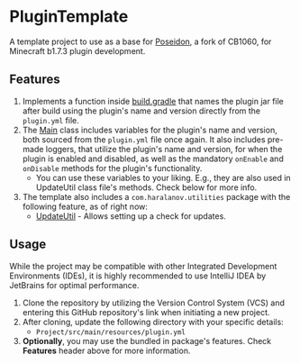 # PluginTemplate
A template project to use as a base for [Poseidon](https://github.com/RhysB/Project-Poseidon), a fork of CB1060, for Minecraft b1.7.3 plugin development.

## Features
1. Implements a function inside [build.gradle](https://github.com/AleksandarHaralanov/PluginTemplate/blob/master/build.gradle) that names the plugin jar file after build using the plugin's name and version directly from the `plugin.yml` file.
2. The [Main](https://github.com/AleksandarHaralanov/PluginTemplate/blob/master/src/main/java/org/example/Main.java) class includes variables for the plugin's name and version, both sourced from the `plugin.yml` file once
again.  It also includes pre-made loggers, that utilize the plugin's name and version, for when the plugin is enabled and disabled, as well as the mandatory `onEnable` and `onDisable` methods for the plugin's functionality.
   - You can use these variables to your liking. E.g., they are also used in UpdateUtil class file's methods. Check below for more info.
3. The template also includes a `com.haralanov.utilities` package with the following feature, as of right now:
   - [UpdateUtil](https://github.com/AleksandarHaralanov/PluginTemplate/blob/master/src/main/java/com/haralanov/utilities/UpdateUtil.java) - Allows setting up a check for updates.

## Usage
While the project may be compatible with other Integrated Development Environments (IDEs), it is highly recommended to use IntelliJ IDEA by JetBrains for optimal performance.
1. Clone the repository by utilizing the Version Control System (VCS) and entering this GitHub repository's link when initiating a new project.
2. After cloning, update the following directory with your specific details:
   - `Project/src/main/resources/plugin.yml`
3. **Optionally**, you may use the bundled in package's features. Check **Features** header above for more information.